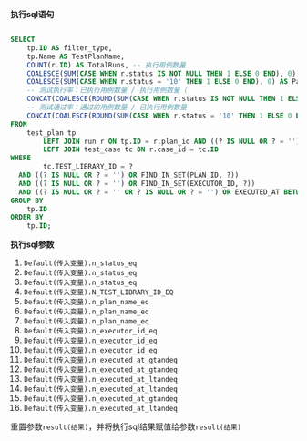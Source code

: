 <p class="panel-title"><b>执行sql语句</b></p>

```sql

SELECT
    tp.ID AS filter_type,
    tp.Name AS TestPlanName,
    COUNT(r.ID) AS TotalRuns, -- 执行用例数量
    COALESCE(SUM(CASE WHEN r.status IS NOT NULL THEN 1 ELSE 0 END), 0) AS ExecutedRuns, -- 已执行用例数量
    COALESCE(SUM(CASE WHEN r.status = '10' THEN 1 ELSE 0 END), 0) AS PassedRuns, -- 通过的用例数量
    -- 测试执行率：已执行用例数量 / 执行用例数量（
    CONCAT(COALESCE(ROUND(SUM(CASE WHEN r.status IS NOT NULL THEN 1 ELSE 0 END) * 100.0 / NULLIF(COUNT(r.ID), 0), 2), 0.00), '%') AS ExecutionRate,
    -- 测试通过率：通过的用例数量 / 已执行用例数量
    CONCAT(COALESCE(ROUND(SUM(CASE WHEN r.status = '10' THEN 1 ELSE 0 END) * 100.0 / NULLIF(SUM(CASE WHEN r.status IS NOT NULL THEN 1 ELSE 0 END), 0), 2), 0.00), '%') AS PassRate
FROM
    test_plan tp
        LEFT JOIN run r ON tp.ID = r.plan_id AND ((? IS NULL OR ? = '') OR FIND_IN_SET(r.STATUS, ?))
        LEFT JOIN test_case tc ON r.case_id = tc.ID
WHERE
        tc.TEST_LIBRARY_ID = ?
  AND ((? IS NULL OR ? = '') OR FIND_IN_SET(PLAN_ID, ?))
  AND ((? IS NULL OR ? = '') OR FIND_IN_SET(EXECUTOR_ID, ?))
  AND ((? IS NULL OR ? = '' OR ? IS NULL OR ? = '') OR EXECUTED_AT BETWEEN ? and ? )
GROUP BY
    tp.ID
ORDER BY
    tp.ID;
```

<p class="panel-title"><b>执行sql参数</b></p>

1. `Default(传入变量).n_status_eq`
2. `Default(传入变量).n_status_eq`
3. `Default(传入变量).n_status_eq`
4. `Default(传入变量).N_TEST_LIBRARY_ID_EQ`
5. `Default(传入变量).n_plan_name_eq`
6. `Default(传入变量).n_plan_name_eq`
7. `Default(传入变量).n_plan_name_eq`
8. `Default(传入变量).n_executor_id_eq`
9. `Default(传入变量).n_executor_id_eq`
10. `Default(传入变量).n_executor_id_eq`
11. `Default(传入变量).n_executed_at_gtandeq`
12. `Default(传入变量).n_executed_at_gtandeq`
13. `Default(传入变量).n_executed_at_ltandeq`
14. `Default(传入变量).n_executed_at_ltandeq`
15. `Default(传入变量).n_executed_at_gtandeq`
16. `Default(传入变量).n_executed_at_ltandeq`

重置参数`result(结果)`，并将执行sql结果赋值给参数`result(结果)`
